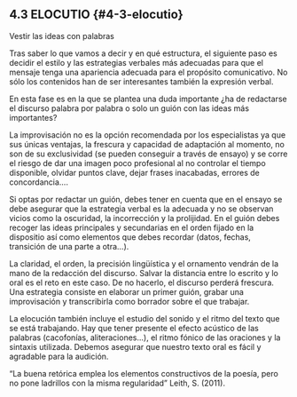 ## 4.3 ELOCUTIO {#4-3-elocutio}

Vestir las ideas con palabras

Tras saber lo que vamos a decir y en qué estructura, el siguiente paso es decidir el estilo y las estrategias verbales más adecuadas para que el mensaje tenga una apariencia adecuada para el propósito comunicativo. No sólo los contenidos han de ser interesantes también la expresión verbal.

En esta fase  es en la que se plantea una duda importante ¿ha de redactarse el discurso palabra por palabra o solo un guión con las ideas más importantes?

La improvisación no es la opción recomendada por los especialistas ya que sus únicas ventajas, la frescura y capacidad de adaptación al momento, no son de su exclusividad (se pueden conseguir a través de ensayo) y se corre el riesgo de dar una imagen poco profesional al no controlar el tiempo disponible, olvidar puntos clave, dejar frases inacabadas, errores de concordancia....

Si optas por redactar un guión, debes tener en cuenta que en el ensayo se debe asegurar que la estrategia verbal es la adecuada y no se observan vicios como la oscuridad, la incorrección y la prolijidad. En el guión debes recoger las ideas principales y secundarias en el orden fijado en la dispositio así como elementos que debes recordar (datos, fechas, transición de una parte a otra…).

La claridad, el orden, la precisión lingüística y el ornamento vendrán de la mano de la redacción del discurso. Salvar la distancia entre lo escrito y lo oral es el reto en este caso. De no hacerlo, el discurso perderá frescura. Una estrategia consiste en elaborar un primer guión, grabar una improvisación y transcribirla como borrador sobre el que trabajar.

La elocución también incluye el estudio del sonido y el ritmo del texto que se está trabajando. Hay que tener presente el efecto acústico de las palabras (cacofonías, aliteraciones...), el ritmo fónico de las oraciones y la sintaxis utilizada. Debemos asegurar que nuestro texto oral es fácil y agradable para la audición.

“La buena retórica emplea los elementos constructivos de la poesía, pero no pone ladrillos con la misma regularidad” Leith, S. (2011).